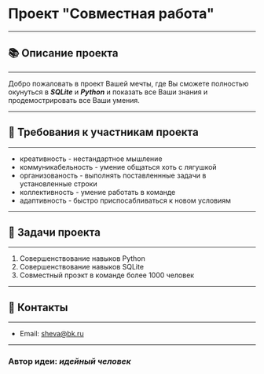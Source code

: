 # Проект "Совместная работа"
---

## 📚 Описание проекта
---

Добро пожаловать в проект Вашей мечты, где Вы сможете полностью окунуться в ***SQLite*** и ***Python*** и показать все Ваши знания и продемострировать все Ваши умения.

---

## 🧑‍ Требования к участникам проекта
---
- креативность - нестандартное мышление
- коммуникабельность - умение общаться хоть с лягушкой
- организованость - выполнять поставленнные задачи в установленные строки 
- коллективность - умение работать в команде
- адаптивность - быстро приспосабливаться к новом условиям
---

## 🎫 Задачи проекта
---
1. Совершенствование навыков Python
2. Совершенствование навыков SQLite
3. Совместный проэкт в команде более 1000 человек
---
 
## 💬 Контакты
---
- Email: sheva@bk.ru
---

### Автор идеи: ***идейный человек***